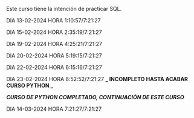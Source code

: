 Este curso tiene la intención de practicar SQL.

DIA 13-02-2024 HORA 1:10:57/7:21:27

DIA 15-02-2024 HORA 2:35:19/7:21:27

DIA 19-02-2024 HORA 4:25:21/7:21:27

DIA 20-02-2024 HORA 5:19:15/7:21:27

DIA 22-02-2024 HORA 6:15:16/7:21:27

DIA 23-02-2024 HORA 6:52:52/7:21:27 **_ INCOMPLETO HASTA ACABAR CURSO PYTHON _**

**_CURSO DE PYTHON COMPLETADO, CONTINUACIÓN DE ESTE CURSO_**

DIA 14-03-2024 HORA 7:21:27/7:21:27
